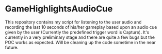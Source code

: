 # GameHighlightsAudioCue
This repository contains my script for listening to the user audio and recording the last 10 seconds of his/her gameplay based upon an audio cue given by the user (Currently the predefined trigger word is Capture).
It's currently in a very preliminary stage and there are quite a few bugs but the POC works as expected.
Will be cleaning up the code sometime in the near future.

